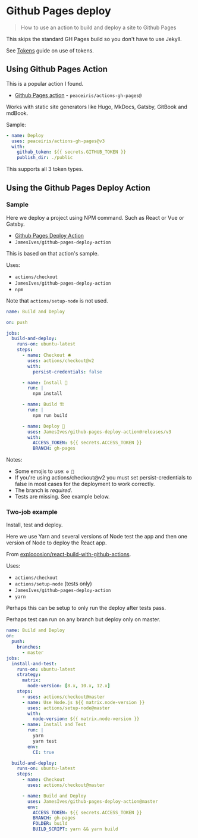 # Github Pages deploy
> How to use an action to build and deploy a site to Github Pages

This skips the standard GH Pages build so you don't have to use Jekyll.

See [Tokens](/recipes/ci-cd/github-actions/tokens/) guide on use of tokens.


## Using Github Pages Action

This is a popular action I found.

- [Github Pages action](https://github.com/marketplace/actions/github-pages-action) - `peaceiris/actions-gh-pages@`

Works with static site generators like Hugo, MkDocs, Gatsby, GitBook and mdBook.

Sample:

```yaml
- name: Deploy
  uses: peaceiris/actions-gh-pages@v3
  with:
    github_token: ${{ secrets.GITHUB_TOKEN }}
    publish_dir: ./public
```

This supports all 3 token types.


## Using the Github Pages Deploy Action

### Sample

Here we deploy a project using NPM command. Such as React or Vue or Gatsby.

- [Github Pages Deploy Action](https://github.com/marketplace/actions/deploy-to-github-pages)
- `JamesIves/github-pages-deploy-action`

This is based on that action's sample.

Uses:

- `actions/checkout`
- `JamesIves/github-pages-deploy-action`
- `npm`

Note that `actions/setup-node` is not used.

```yaml
name: Build and Deploy

on: push

jobs:
  build-and-deploy:
    runs-on: ubuntu-latest
    steps:
      - name: Checkout 🛎️
        uses: actions/checkout@v2
        with:
          persist-credentials: false

      - name: Install 🔧
        run: |
          npm install

      - name: Build 🏗️
        run: |
          npm run build

      - name: Deploy 🚀
        uses: JamesIves/github-pages-deploy-action@releases/v3
        with:
          ACCESS_TOKEN: ${{ secrets.ACCESS_TOKEN }}
          BRANCH: gh-pages
```

Notes:

- Some emojis to use: `⚙️ 🧱`
- If you're using actions/checkout@v2 you must set persist-credentials to false in most cases for the deployment to work correctly.
- The branch is _required_.
- Tests are missing. See example below.


### Two-job example

Install, test and deploy.

Here we use Yarn and several versions of Node test the app and then one version of Node to deploy the React app.

From [explooosion/react-build-with-github-actions](https://github.com/explooosion/react-build-with-github-actions).

Uses:

- `actions/checkout`
- `actions/setup-node` (tests only)
- `JamesIves/github-pages-deploy-action`
- `yarn`

Perhaps this can be setup to only run the deploy after tests pass.

Perhaps test can run on any branch but deploy only on master.

```yaml
name: Build and Deploy
on:
  push:
    branches:
      - master
jobs:
  install-and-test:
    runs-on: ubuntu-latest
    strategy:
      matrix:
        node-version: [8.x, 10.x, 12.x]
    steps:
      - uses: actions/checkout@master
      - name: Use Node.js ${{ matrix.node-version }}
        uses: actions/setup-node@master
        with:
          node-version: ${{ matrix.node-version }}
      - name: Install and Test
        run: |
          yarn
          yarn test
        env:
          CI: true

  build-and-deploy:
    runs-on: ubuntu-latest
    steps:
      - name: Checkout
        uses: actions/checkout@master

      - name: Build and Deploy
        uses: JamesIves/github-pages-deploy-action@master
        env:
          ACCESS_TOKEN: ${{ secrets.ACCESS_TOKEN }}
          BRANCH: gh-pages
          FOLDER: build
          BUILD_SCRIPT: yarn && yarn build
```
